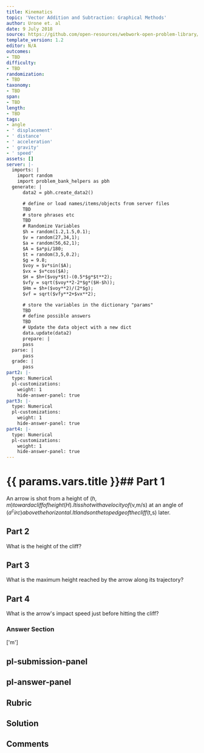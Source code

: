 ```yaml
---
title: Kinematics
topic: 'Vector Addition and Subtraction: Graphical Methods'
author: Urone et. al
date: 9 July 2018
source: https://github.com/open-resources/webwork-open-problem-library/tree/master/Contrib/BrockPhysics/College_Physics_Urone/3.Two_Dimensional_Kinematics/Projectile_Motion/NU_U17-03-04-016.pg
template_version: 1.2
editor: N/A
outcomes:
- TBD
difficulty:
- TBD
randomization:
- TBD
taxonomy:
- TBD
span:
- TBD
length:
- TBD
tags:
- angle
- ' displacement'
- ' distance'
- ' acceleration'
- ' gravity'
- ' speed'
assets: []
server: |-
  imports: |
    import random
    import problem_bank_helpers as pbh
  generate: |
      data2 = pbh.create_data2()

      # define or load names/items/objects from server files
      TBD
      # store phrases etc
      TBD
      # Randomize Variables
      $h = random(1.2,1.5,0.1);
      $v = random(27,34,1);
      $a = random(56,62,1);
      $A = $a*pi/180;
      $t = random(3,5,0.2);
      $g = 9.8;
      $voy = $v*sin($A);
      $vx = $v*cos($A);
      $H = $h+($voy*$t)-(0.5*$g*$t**2);
      $vfy = sqrt($voy**2-2*$g*($H-$h));
      $Hm = $h+($voy**2)/(2*$g);
      $vf = sqrt($vfy**2+$vx**2);

      # store the variables in the dictionary "params"
      TBD
      # define possible answers
      TBD
      # Update the data object with a new dict
      data.update(data2)
      prepare: |
      pass
  parse: |
      pass
  grade: |
      pass
part2: |-
  type: Numerical
  pl-customizations:
    weight: 1
    hide-answer-panel: true
part3: |-
  type: Numerical
  pl-customizations:
    weight: 1
    hide-answer-panel: true
part4: |-
  type: Numerical
  pl-customizations:
    weight: 1
    hide-answer-panel: true
---
```


# {{ params.vars.title }}## Part 1 
An arrow is shot from a height of ($h,m) toward a cliff of height (H). It is shot with a velocity of ($v,m/s) at an angle of ($a^circ) above the horizontal. It lands on the top edge of the cliff ($t,s) later. 
## Part 2 
What is the height of the cliff? 
## Part 3 
What is the maximum height reached by the arrow along its trajectory? 
## Part 4 
What is the arrow's impact speed just before hitting the cliff? 


### Answer Section 
['m']

## pl-submission-panel 


## pl-answer-panel 


## Rubric 


## Solution 


## Comments 


